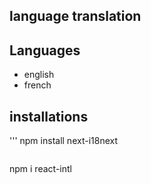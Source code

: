 ## language translation

## Languages
- english
- french

## installations
'''
npm install next-i18next
```
```
npm i react-intl
```